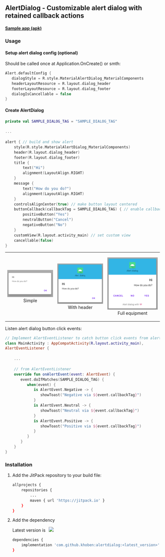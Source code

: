 ## AlertDialog - Customizable alert dialog with retained callback actions

#### [Sample app (apk)](https://github.com/khoben/alertdialog/releases/latest/download/sample.apk)

### Usage
#### Setup alert dialog config (optional)

Should be called once at Application.OnCreate() or smth:
```kotlin
Alert.defaultConfig {
   dialogStyle = R.style.MaterialAlertDialog_MaterialComponents
   headerLayoutResource = R.layout.dialog_header
   footerLayoutResource = R.layout.dialog_footer
   dialogIsCancellable = false
}
```
#### Create AlertDialog

```kotlin
private val SAMPLE_DIALOG_TAG = "SAMPLE_DIALOG_TAG"

...

alert { // build and show alert
    style(R.style.MaterialAlertDialog_MaterialComponents)
    header(R.layout.dialog_header)
    footer(R.layout.dialog_footer)
    title { 
        text("Hi")
        alignment(LayoutAlign.RIGHT)
    }
    message {
        text("How do you do?")
        alignment(LayoutAlign.RIGHT)
    }
    controlsAlignCenter(true) // make button layout centered
    buttonCallback(callbackTag = SAMPLE_DIALOG_TAG) { // enable callback
        positiveButton("Yes")
        neutralButton("Cancel")
        negativeButton("No")
    }
    customView(R.layout.activity_main) // set custom view
    cancellable(false)
}
```
<table>
    <td>
        <p align="center"><img src="./Readme.md-images/1.png"> <br>Simple</p>
    </td>
     <td>
        <p align="center"><img src="./Readme.md-images/3.png"><br>With header</p>
    </td>
     <td>
        <p align="center"><img src="./Readme.md-images/4.png"><br>Full equipment</p>
    </td>
</table>

Listen alert dialog button click events:
```kotlin
// Implement AlertEventListener to catch button click events from alert dialog buttons
class MainActivity : AppCompatActivity(R.layout.activity_main), 
AlertEventListener {

    ...

    // from AlertEventListener
    override fun onAlertEvent(event: AlertEvent) {
       event.doIfMatches(SAMPLE_DIALOG_TAG) {
          when(event) {
             is AlertEvent.Negative -> {
                showToast("Negative via ${event.callbackTag}")
             }
             is AlertEvent.Neutral -> {
                showToast("Neutral via ${event.callbackTag}")
             }
             is AlertEvent.Positive -> {
                showToast("Positive via ${event.callbackTag}")
             }
          }
       }
    }
}
```

### Installation
1. Add the JitPack repository to your build file:
    ```bash
    allprojects {
        repositories {
            ...
            maven { url 'https://jitpack.io' }
        }
    }
    ```
2. Add the dependency

    Latest version is⠀[![](https://jitpack.io/v/khoben/alertdialog.svg)](https://jitpack.io/#khoben/alertdialog)

    ```bash
    dependencies {
        implementation 'com.github.khoben:alertdialog:<latest_version>'
    }
    ```

